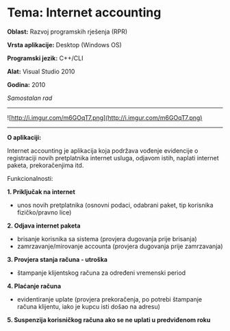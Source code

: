 # **Tema:** Internet accounting

**Oblast:** Razvoj programskih rješenja (RPR)

**Vrsta aplikacije:** Desktop (Windows OS)

**Programski jezik:** C++/CLI

**Alat:** Visual Studio 2010

**Godina:** 2010

*Samostalan rad*

---


![http://i.imgur.com/m6GOqT7.png](http://i.imgur.com/m6GOqT7.png)


---

**O aplikaciji:**

Internet accounting je aplikacija koja podržava vođenje evidencije o registraciji novih pretplatnika internet usluga, odjavom istih, naplati internet paketa, prekoračenjima itd.

Funkcionalnosti:

**1. Priključak na internet**
- unos novih pretplatnika (osnovni podaci, odabrani paket, tip korisnika fizičko/pravno lice)

**2. Odjava internet paketa**
- brisanje korisnika sa sistema (provjera dugovanja prije brisanja) 
- zamrzavanje/mirovanje accounta (provjera dugovanja prije zamrzavanja)

**3. Provjera stanja računa - utroška**
- štampanje klijentskog računa za određeni vremenski period

**4. Plaćanje računa**
- evidentiranje uplate (provjera prekoračenja, po potrebi štampanje računa klijentu, iako je kupcu isti došao na adresu)

**5. Suspenzija korisničkog računa ako se ne uplati u predviđenom roku**

